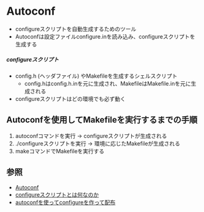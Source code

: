 # Autoconf
- configureスクリプトを自動生成するためのツール
- Autoconfは設定ファイルconfigure.inを読み込み、configureスクリプトを生成する

##### configureスクリプト
- config.h (ヘッダファイル) やMakefileを生成するシェルスクリプト
  - config.hはconfig.h.inを元に生成され、MakefileはMakefile.inを元に生成される
- configureスクリプトはどの環境でも必ず動く

## Autoconfを使用してMakefileを実行するまでの手順
1. autoconfコマンドを実行 -> configureスクリプトが生成される
2. ./configureスクリプトを実行 -> 環境に応じたMakefileが生成される
3. makeコマンドでMakefileを実行する

## 参照
- [Autoconf](https://www.gnu.org/software/autoconf/)
- [configureスクリプトとは何なのか](https://engineering.otobank.co.jp/entry/2015/02/19/124500)
- [autoconfを使ってconfigureを作って配布](https://nullnull.hatenablog.com/entry/20120711/1342014234)
